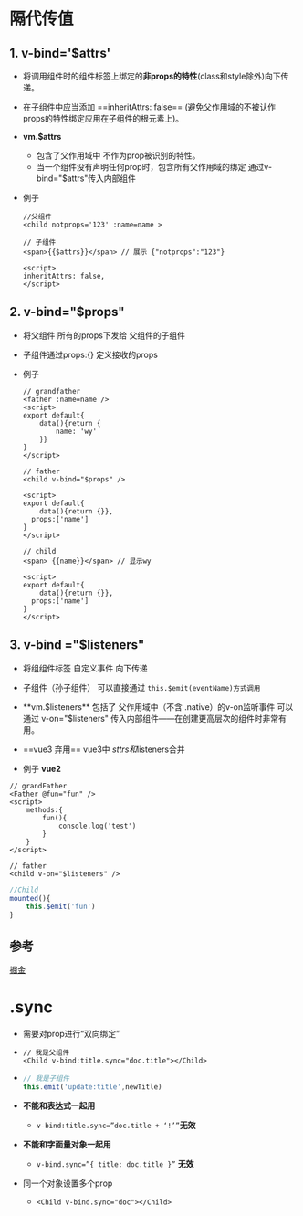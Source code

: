 # 隔代传值

## 1. v-bind='$attrs'

+ 将调用组件时的组件标签上绑定的**非props的特性**(class和style除外)向下传递。

+ 在子组件中应当添加 ==inheritAttrs: false== (避免父作用域的不被认作props的特性绑定应用在子组件的根元素上)。

+ **vm.$attrs** 

  + 包含了父作用域中 不作为prop被识别的特性。 
  + 当一个组件没有声明任何prop时，包含所有父作用域的绑定 通过v-bind="$attrs"传入内部组件

+ 例子

  ```vue
  //父组件
  <child notprops='123' :name=name >
  ```

  ```vue
  // 子组件
  <span>{{$attrs}}</span> // 展示 {"notprops":"123"}
  
  <script>
  inheritAttrs: false,
  </script>
  ```



## 2.  v-bind="$props"

+ 将父组件 所有的props下发给 父组件的子组件

+ 子组件通过props:{} 定义接收的props

+ 例子

  ```vue
  // grandfather
  <father :name=name />
  <script>
  export default{
      data(){return {
          name: 'wy'
      }}
  }
  </script>
  ```

  ```vue
  // father
  <child v-bind="$props" />
  
  <script>
  export default{
      data(){return {}},
  	props:['name']
  }
  </script>
  ```

  ```vue
  // child
  <span> {{name}}</span> // 显示wy
  
  <script>
  export default{
      data(){return {}},
  	props:['name']
  }
  </script>
  ```
## 3. v-bind ="$listeners"

+ 将组组件标签 自定义事件 向下传递 

+ 子组件（孙子组件） 可以直接通过 `this.$emit(eventName)方式调用`

+ **vm.$listeners**  包括了 父作用域中（不含 .native）的v-on监听事件 可以通过 v-on="$listeners" 传入内部组件——在创建更高层次的组件时非常有用。

+ ==vue3 弃用==  vue3中 $sttrs和$listeners合并

+ 例子 **vue2**


```vue
// grandFather
<Father @fun="fun" />
<script>
    methods:{
        fun(){
            console.log('test')
        }
    }
</script>
```

```vue
// father
<child v-on="$listeners" />
```

```js
//Child
mounted(){
	this.$emit('fun')
}
```

## 参考

[掘金](https://segmentfault.com/a/1190000020637062)





# .sync

+ 需要对prop进行“双向绑定” 

+ ```vue
  // 我是父组件
  <Child v-bind:title.sync="doc.title"></Child>
  ```

+ ```js
  // 我是子组件
  this.emit('update:title',newTitle)
  ```

+ **不能和表达式一起用**

  + `v-bind:title.sync=”doc.title + ‘!’”`**无效**

+ **不能和字面量对象一起用**

  + `v-bind.sync=”{ title: doc.title }”` **无效**

+ 同一个对象设置多个prop

  + ```vue
    <Child v-bind.sync="doc"></Child>
    ```

    

